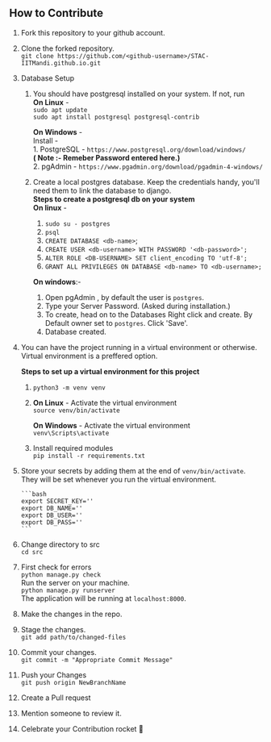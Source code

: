 ## How to Contribute  

1. Fork this repository to your github account.  
2. Clone the forked repository.  
   `git clone https://github.com/<github-username>/STAC-IITMandi.github.io.git`   
3. Database Setup  
   1. You should have postgresql installed on your system. If not, run      
      **On Linux** -    
        `sudo apt update`  
        `sudo apt install postgresql postgresql-contrib`    

      **On Windows** -     
         Install -     
            1. PostgreSQL - `https://www.postgresql.org/download/windows/`   
                        **( Note :- Remeber Password entered here.)**  
            2. pgAdmin - `https://www.pgadmin.org/download/pgadmin-4-windows/`   
                            
   2. Create a local postgres database. Keep the credentials handy, you'll need them to link the database to django.  
    **Steps to create a postgresql db on your system**  
      **On linux** -  
       1. `sudo su - postgres`  
       2. `psql`  
       3. `CREATE DATABASE <db-name>`;  
       4. `CREATE USER <db-username> WITH PASSWORD '<db-password>';`  
       5. `ALTER ROLE <DB-USERNAME> SET client_encoding TO 'utf-8';`  
       6. `GRANT ALL PRIVILEGES ON DATABASE <db-name> TO <db-username>;`      
   
      **On windows**:-       
        1. Open pgAdmin , by default the user is `postgres`.       
        2. Type your Server Password. (Asked during installation.)     
        3. To create, head on to the Databases Right click and create. By Default owner set to `postgres`. Click 'Save'.   
        4. Database created.   

4. You can have the project running in a virtual environment or otherwise. Virtual environment is a preffered option.  

   **Steps to set up a virtual environment for this project**    
   1. `python3 -m venv venv`  
   2. **On Linux** - Activate the virtual environment  
         `source venv/bin/activate`  

      **On Windows** - Activate the virtual environment  
         `venv\Scripts\activate`  
         
   3. Install required modules  
      `pip install -r requirements.txt`  

5.  Store your secrets by adding them at the end of `venv/bin/activate`. They will be set whenever you run the virtual environment.

        ```bash
        export SECRET_KEY=''
        export DB_NAME=''
        export DB_USER=''
        export DB_PASS=''
        ```   
6.  Change directory to src      
    `cd src`  
    
7.  First check for errors       
    `python manage.py check`      
    Run the server on your machine.        
    `python manage.py runserver`      
    The application will be running at `localhost:8000`.   

8.  Make the changes in the repo.  
9.  Stage the changes.      
    `git add path/to/changed-files`   
10. Commit your changes.      
    `git commit -m "Appropriate Commit Message"`  
11. Push your Changes      
    `git push origin NewBranchName`  
12. Create a Pull request  
13. Mention someone to review it.  
14. Celebrate your Contribution rocket :rocket: <!-- flag{thankyou!} -->
